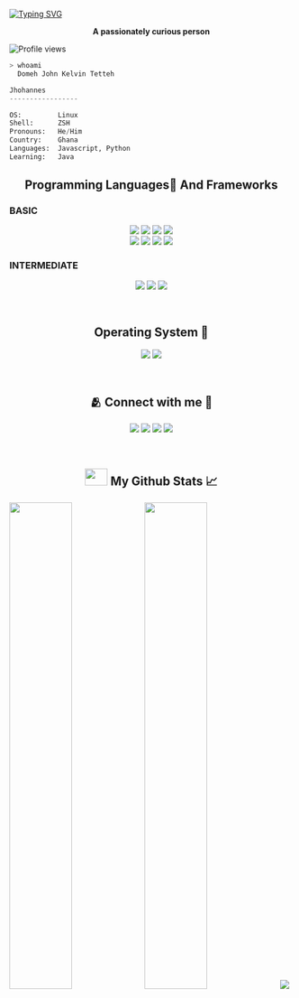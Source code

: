 
  
[![Typing SVG](https://readme-typing-svg.herokuapp.com/?width=700&height=70&center=true&size=37&lines=Hi+there,++friend+👋;Welcome+To+My+Github+Profile;The+Name+is+Domeh+John+Kelvin)](https://git.io/typing-svg)
  
<p align=center><strong> A passionately curious person </strong></p>

![Profile views](https://gpvc.arturio.dev/JhohannesK)

```bash
> whoami
  Domeh John Kelvin Tetteh
```

```python
Jhohannes
-----------------

OS:         Linux
Shell:      ZSH
Pronouns:   He/Him
Country:    Ghana
Languages:  Javascript, Python
Learning:   Java
```

<h2 align=center>Programming Languages🍃 And Frameworks</h2>

  <h3>
  BASIC
</h3>
<p align=center>
<img src="https://img.shields.io/badge/django-%23092E20.svg?style=for-the-badge&logo=django&logoColor=white">
<img src="https://img.shields.io/badge/python-3670A0?style=for-the-badge&logo=python&logoColor=ffdd54" />
<img src="https://img.shields.io/badge/css3-%231572B6.svg?style=for-the-badge&logo=css3&logoColor=white" />
<img src="https://img.shields.io/badge/Next-black?style=for-the-badge&logo=next.js&logoColor=white"/>
<br/>
<img src="https://img.shields.io/badge/javascript-%23323330.svg?style=for-the-badge&logo=javascript&logoColor=%23F7DF1E"/>
<img src="https://img.shields.io/badge/react-%2320232a.svg?style=for-the-badge&logo=react&logoColor=%2361DAFB"/>
<img src="https://img.shields.io/badge/redux-%23593d88.svg?style=for-the-badge&logo=redux&logoColor=white"/>
<img src="https://img.shields.io/badge/Linux-FCC624?style=for-the-badge&logo=linux&logoColor=black" />
</p>

<h3>INTERMEDIATE</h3>
<p align=center>
<img src="https://img.shields.io/badge/html5-%23E34F26.svg?style=for-the-badge&logo=html5&logoColor=white" />
<img src=https://img.shields.io/badge/tailwindcss-%2338B2AC.svg?style=for-the-badge&logo=tailwind-css&logoColor=white>
<img src="https://img.shields.io/badge/Visual%20Studio%20Code-0078d7.svg?style=for-the-badge&logo=visual-studio-code&logoColor=white"/>
</p>
<br>
<!-- Operating System  -->
<h2 align=center>Operating System 🐧</h2>
<p align=center>
<img src="https://img.shields.io/badge/Linux-FCC624?style=for-the-badge&logo=linux&logoColor=black" />
<img src="https://img.shields.io/badge/Windows-0078D6?style=for-the-badge&logo=windows&logoColor=white"/>
</p>
<br>

<!--Social Networks  -->
<h2 align=center> 🫂 Connect with me 🔌</h2>
<p align=center>
<a href="https://www.linkedin.com/in/john-domeh-8a21861b5/"><img src="https://img.shields.io/badge/LinkedIn-0077B5?style=for-the-badge&logo=linkedin&logoColor=white"></a> 
<a href="https://dev.to/_jhohannes"><img src="https://img.shields.io/badge/dev.to-0A0A0A?style=for-the-badge&logo=dev.to&logoColor=white"></a> 
<a href="https://www.instagram.com/JhohannesK/"><img src="https://img.shields.io/badge/Instagram-E4405F?style=for-the-badge&logo=instagram&logoColor=white"></a> 
<a href="jdomeh77@gmail.com"><img src="https://img.shields.io/badge/mail-EA4335?style=for-the-badge&logo=gmail&logoColor=white"></a>
</p>
<br>
<!-- Github stats -->
<h2 align=center><img src="https://cdn.jsdelivr.net/npm/simple-icons@3.0.1/icons/github.svg" height=30 width=40 /> My Github Stats 📈 </h2>
<img align="left" width=47% src="https://github-readme-stats.vercel.app/api?username=JhohannesK&show_icons=true&theme=radical&count_private=true" />
<img width="47%" src="https://github-readme-streak-stats.herokuapp.com/?user=JhohannesK&theme=tokyonight" />
<img src="https://github-readme-stats.vercel.app/api/top-langs/?username=JhohannesK&layout=compact&theme=radical&repo=github-readme-stats" />


<p align=center>
</p>
